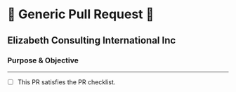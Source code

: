 # 🥇 Generic Pull Request 🥇
## Elizabeth Consulting International Inc
### Purpose & Objective
<!--- Clearly and concisely state the purpose of this PR -->

***
<!-- ### PR Checklist
- I have followed ECI's codebase contribution guidelines OR N/A.
- I have checked all issues and PRs and I certify that this PR does not duplicate an open PR.
- I linted my code on my local machine prior to submission OR N/A.
- Unit tests are included OR N/A.
- All tests ran successfully on my local machine OR N/A.
- All classes, modules, and function contain docstrings OR N/A.
- Documentation has been added/updated OR N/A.
-->
- [ ] This PR satisfies the PR checklist.
